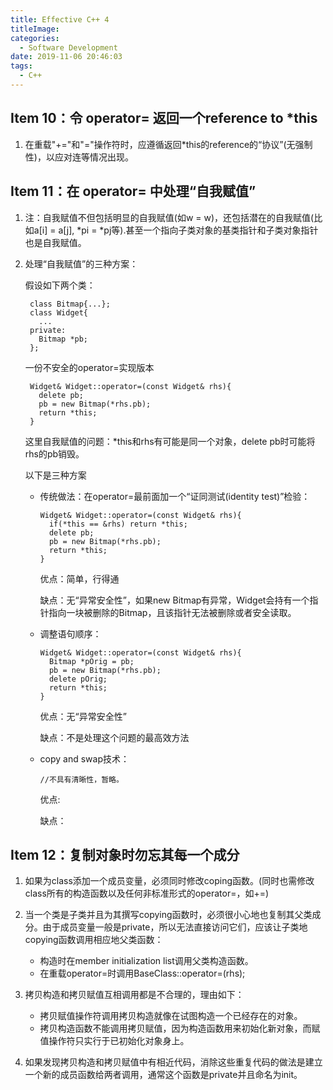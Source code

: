 ```yaml
---
title: Effective C++ 4
titleImage:
categories:
  - Software Development
date: 2019-11-06 20:46:03
tags:
  - C++
---
```

## Item 10：令 operator= 返回一个reference to *this
1. 在重载"+="和"="操作符时，应遵循返回*this的reference的“协议”(无强制性)，以应对连等情况出现。

## Item 11：在 operator= 中处理“自我赋值”
1. 注：自我赋值不但包括明显的自我赋值(如w = w)，还包括潜在的自我赋值(比如a[i] = a[j], *pi = *pj等).甚至一个指向子类对象的基类指针和子类对象指针也是自我赋值。
2. 处理“自我赋值”的三种方案：

    假设如下两个类：

        class Bitmap{...};
        class Widget{
          ...
        private:
          Bitmap *pb;
        };
      一份不安全的operator=实现版本
        
        Widget& Widget::operator=(const Widget& rhs){
          delete pb;
          pb = new Bitmap(*rhs.pb);
          return *this;
        }
      这里自我赋值的问题：*this和rhs有可能是同一个对象，delete pb时可能将rhs的pb销毁。
      
      以下是三种方案
    - 传统做法：在operator=最前面加一个“证同测试(identity test)”检验：

          Widget& Widget::operator=(const Widget& rhs){
            if(*this == &rhs) return *this;
            delete pb;
            pb = new Bitmap(*rhs.pb);
            return *this;
          } 
      优点：简单，行得通
      
      缺点：无“异常安全性”，如果new Bitmap有异常，Widget会持有一个指针指向一块被删除的Bitmap，且该指针无法被删除或者安全读取。
    - 调整语句顺序：

          Widget& Widget::operator=(const Widget& rhs){
            Bitmap *pOrig = pb;
            pb = new Bitmap(*rhs.pb);
            delete pOrig;
            return *this;
          } 
      优点：无“异常安全性”
      
      缺点：不是处理这个问题的最高效方法
    - copy and swap技术：
          
          //不具有清晰性，暂略。
      优点:
      
      缺点：

## Item 12：复制对象时勿忘其每一个成分
1. 如果为class添加一个成员变量，必须同时修改coping函数。(同时也需修改class所有的构造函数以及任何非标准形式的operator=，如+=)
2. 当一个类是子类并且为其撰写copying函数时，必须很小心地也复制其父类成分。由于成员变量一般是private，所以无法直接访问它们，应该让子类地copying函数调用相应地父类函数：
   
   - 构造时在member initialization list调用父类构造函数。
   - 在重载operator=时调用BaseClass::operator=(rhs);
3. 拷贝构造和拷贝赋值互相调用都是不合理的，理由如下：
    
    - 拷贝赋值操作符调用拷贝构造就像在试图构造一个已经存在的对象。
    - 拷贝构造函数不能调用拷贝赋值，因为构造函数用来初始化新对象，而赋值操作符只实行于已初始化对象身上。
4. 如果发现拷贝构造和拷贝赋值中有相近代码，消除这些重复代码的做法是建立一个新的成员函数给两者调用，通常这个函数是private并且命名为init。
